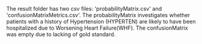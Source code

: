The result folder has two csv files: 'probabilityMatrix.csv' and 'confusionMatrixMetrics.csv'. The probabilityMatrix investigates whether patients with a history of Hypertension (HYPERTEN) are likely to have been hospitalized due to Worsening Heart Failure(WHF). The confusionMatrix was empty due to lacking of gold standard.
